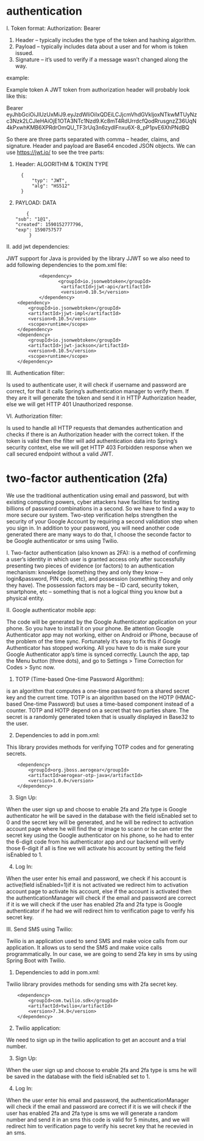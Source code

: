 # authentication
I. Token format:
                           Authorization: Bearer <token string>
1. Header – typically includes the type of the token and hashing algorithm.
2. Payload – typically includes data about a user and for whom is token issued.
3. Signature – it’s used to verify if a message wasn’t changed along the way.

example:

Example token
A JWT token from authorization header will probably look like this:

Bearer eyJhbGciOiJIUzUxMiJ9.eyJzdWIiOiIxQDEiLCJjcmVhdGVkIjoxNTkwMTUyNzc3Nzk2LCJleHAiOjE1OTA3NTc1Nzd9.Kc8mT4RdUrrdcfQodRrusgnzZ36UqN4kPxwhKMB6XPRdrOmQU_TF3rUq3n6zydIFnxu6X-8_pP1pvE6XhPNdBQ

So there are three parts separated with comma – header, claims, and signature. Header and payload are Base64 encoded JSON objects. We can use https://jwt.io/ to see the tree parts:

1. Header: ALGORITHM & TOKEN TYPE

         {
	         "typ": "JWT",
             "alg": "HS512"
         }
	 
 2. PAYLOAD: DATA
 
            {
        "sub": "1@1",
        "created": 1590152777796,
        "exp": 1590757577
             }


II. add jwt dependencies:

JWT support for Java is provided by the library JJWT so we also need to add following dependencies to the pom.xml file:

                <dependency>
                       <groupId>io.jsonwebtoken</groupId>
                        <artifactId>jjwt-api</artifactId>
                        <version>0.10.5</version>
                </dependency>
		<dependency>
			<groupId>io.jsonwebtoken</groupId>
			<artifactId>jjwt-impl</artifactId>
			<version>0.10.5</version>
			<scope>runtime</scope>
		</dependency>
		<dependency>
			<groupId>io.jsonwebtoken</groupId>
			<artifactId>jjwt-jackson</artifactId>
			<version>0.10.5</version>
			<scope>runtime</scope>
		</dependency>

III. Authentication filter:

Is used to authenticate user, it will check if username and password are correct, for that it calls Spring’s authentication manager to verify them. If they are it will generate the token and send it in  HTTP Authorization header, else we will get HTTP 401 Unauthorized response.

VI. Authorization filter:

Is used to handle all HTTP requests that demandes authentication and checks if there is an Authorization header with the correct token. If the token is valid then the filter will add authentication data into Spring’s security context, else we will get HTTP 403 Forbidden response when we call secured endpoint without a valid JWT.

# two-factor authentication (2fa)

We use the traditional authentication using email and password, but with existing computing powers, cyber attackers have facilities for testing billions of password combinations  in a second. So we have to find a way to more secure our system. 
Two-step verification helps strengthen the security of your Google Account by requiring a second validation step when you sign in. In addition to your password, you will need another code generated there are many ways to do that, I choose the seconde factor to be Google authenticator or sms using Twilio.

I. Two-factor authentication (also known as 2FA):
is a method of confirming a user’s identity in which user is granted access only after successfully presenting two pieces of evidence (or factors) to an authentication mechanism: knowledge (something they and only they know – login&password, PIN code, etc), and possession (something they and only they have). The possession factors may be – ID card, security token, smartphone, etc – something that is not a logical thing you know but a physical entity.

II. Google authenticator mobile app:

The code will be generated by the Google Authenticator application on your phone. So you have to install it on your phone.
Be attention Google Authenticator app may not working, either on Android or iPhone, because of the problem of the time sync. Fortunately it’s easy to fix this if Google Authenticator has stopped working. All you have to do is make sure your Google Authenticator app’s time is synced correctly. Launch the app, tap the Menu button (three dots), and go to Settings > Time Correction for Codes > Sync now.

1. TOTP (Time-based One-time Password Algorithm):

is an algorithm that computes a one-time password from a shared secret key and the current time. TOTP is an algorithm based on the HOTP (HMAC-based One-time Password) but uses a time-based component instead of a counter. 
TOTP and HOTP depend on a secret that two parties share. The secret is a randomly generated token that is usually displayed in Base32 to the user.

2. Dependencies to add in pom.xml:

This library provides methods for verifying TOTP codes and for generating secrets.

        <dependency>
            <groupId>org.jboss.aerogear</groupId>
            <artifactId>aerogear-otp-java</artifactId>
            <version>1.0.0</version>
        </dependency>

3. Sign Up:

When the user sign up and choose to enable 2fa and 2fa type is Google authenticator he will be saved in the database with the field isEnabled set to 0 and the secret key will be generated, and he will be redirect to activation account page where he will find the qr image to scann or he can enter the secret key using the Google authenticator on his phone, so he had to enter the 6-digit code from his authenticator app and our backend will verify those 6-digit if all is fine we will activate his account by setting the field isEnabled to 1.

4. Log In:

When the user enter his email and password, we check if his account is active(field isEnabled=1)if it is not activated we redirect him to activation account page to activate his account, else if the account is activated then the authenticationManager will check if the email and password are correct if it is we will check if the user has enabled 2fa and 2fa type is Google authenticator if he had we will redirect him to verification page to verify his secret key.

III. Send SMS using Twilio:

Twilio is an application used to send SMS and make voice calls from our application. It allows us to send the SMS and make voice calls programmatically. In our case, we are going to send 2fa key in sms by using Spring Boot with Twilio.

1. Dependencies to add in pom.xml:

Twilio library provides methods for sending sms with 2fa secret key.

        <dependency>
            <groupId>com.twilio.sdk</groupId>
            <artifactId>twilio</artifactId>
            <version>7.34.0</version>
        </dependency>
	
2. Twilio application:

We need to sign up in the twilio application to get an account and a trial number. 

3. Sign Up:

When the user sign up and choose to enable 2fa and 2fa type is sms he will be saved in the database with the field isEnabled set to 1.

4. Log In:

When the user enter his email and password, the authenticationManager will check if the email and password are correct if it is we will check if the user has enabled 2fa and 2fa type is sms we will generate a random number and send it in an sms this code is valid for 5 minutes, and we will redirect him to verification page to verify his secret key that he recevied in an sms.


